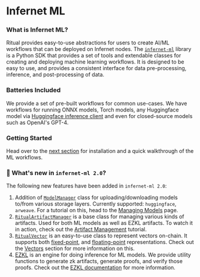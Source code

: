 # Infernet ML

### What is Infernet ML?

Ritual provides easy-to-use abstractions for users to create AI/ML workflows that can be
deployed on Infernet nodes.
The [`infernet-ml`](https://github.com/ritual-net/infernet-ml) library is a Python SDK
that provides a set of tools and extendable classes for creating and
deploying machine learning workflows. It is designed to be easy to use, and provides a
consistent interface for data pre-processing, inference, and post-processing of data.

### Batteries Included

We provide a set of pre-built workflows for common use-cases. We have workflows for
running ONNX models, Torch models,
any Huggingface model
via [Huggingface inference client](https://huggingface.co/docs/huggingface_hub/en/package_reference/inference_client)
and even for closed-source models such as OpenAI's GPT-4.

### Getting Started

Head over to the [next section](./quickstart.md) for installation and a quick
walkthrough of
the ML workflows.

### 🎉 What's new in `infernet-ml 2.0`?

The following new features have been added in `infernet-ml 2.0`:

1. Addition of [`ModelManager`](./reference/infernet_ml/utils/model_manager/?h=modelmana#infernet_ml.utils.model_manager.ModelManager) class
   for uploading/downloading models to/from various storage layers. Currently supported: `huggingface`, `arweave`. For a tutorial on this, head
   to the [Managing Models](./models.md) page.
2. [`RitualArtifactManager`](./reference/infernet_ml/resource/artifact_manager/) is
   a base class for managing various kinds of artifacts. Used for both ML models as
   well as EZKL artifacts. To watch it in action, check out the [Artifact Management](./artifacts.md) tutorial.
3. [`RitualVector`](./reference/infernet_ml/utils/codec/vector/?h=ritualvec#infernet_ml.utils.codec.vector.RitualVector) is an easy-to-use class to represent vectors on-chain.
   It supports both [fixed-point](https://en.wikipedia.org/wiki/Fixed-point_arithmetic), and [floating-point](https://en.wikipedia.org/wiki/IEEE_754#Design_rationale) representations.
   Check out the [Vectors](./vectors.md) section for more information on this.
4. [EZKL](https://github.com/zkonduit/ezkl) is an engine for doing inference for ML
   models. We provide utility functions to generate zk artifacts, generate proofs,
   and verify those proofs. Check out the [EZKL documentation](./ezkl.md) for more information.
